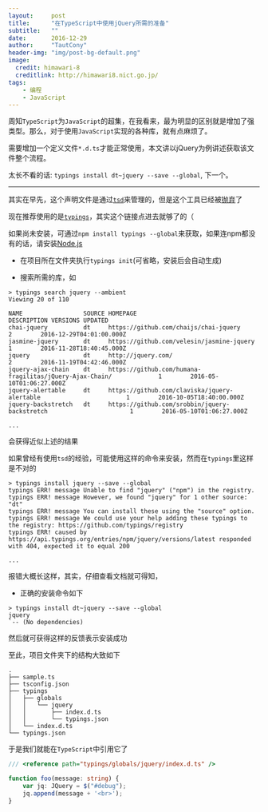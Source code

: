 ```yaml
---
layout:     post
title:      "在TypeScript中使用jQuery所需的准备"
subtitle:   ""
date:       2016-12-29
author:     "TautCony"
header-img: "img/post-bg-default.png"
image:
  credit: himawari-8
  creditlink: http://himawari8.nict.go.jp/
tags:
    - 编程
    - JavaScript
---
```


周知`TypeScript`为`JavaScript`的超集，在我看来，最为明显的区别就是增加了强类型。那么，对于使用`JavaScript`实现的各种库，就有点麻烦了。

需要增加一个定义文件`*.d.ts`才能正常使用，本文讲以jQuery为例讲述获取该文件整个流程。

<!--more-->

太长不看的话: `typings install dt~jquery --save --global`, 下一个。

-----

其实在早先，这个声明文件是通过[`tsd`](https://github.com/DefinitelyTyped/tsd)来管理的，但是这个工具已经被[抛弃](https://github.com/DefinitelyTyped/tsd/issues/269)了

现在推荐使用的是[`typings`](https://github.com/typings/typings)，其实这个链接点进去就够了的（

如果尚未安装，可通过`npm install typings --global`来获取，如果连npm都没有的话，请安装[Node.js](https://nodejs.org/)

- 在项目所在文件夹执行`typings init`(可省略，安装后会自动生成)

- 搜索所需的库，如

```
> typings search jquery --ambient
Viewing 20 of 110

NAME                 SOURCE HOMEPAGE                                                DESCRIPTION VERSIONS UPDATED
chai-jquery          dt     https://github.com/chaijs/chai-jquery                               2        2016-12-29T04:01:00.000Z
jasmine-jquery       dt     https://github.com/velesin/jasmine-jquery                           1        2016-11-28T18:40:45.000Z
jquery               dt     http://jquery.com/                                                  2        2016-11-19T04:42:46.000Z
jquery-ajax-chain    dt     https://github.com/humana-fragilitas/jQuery-Ajax-Chain/             1        2016-05-10T01:06:27.000Z
jquery-alertable     dt     https://github.com/claviska/jquery-alertable                        1        2016-10-05T18:40:00.000Z
jquery-backstretch   dt     https://github.com/srobbin/jquery-backstretch                       1        2016-05-10T01:06:27.000Z

...
```
会获得近似上述的结果

如果曾经有使用`tsd`的经验，可能使用这样的命令来安装，然而在`typings`里这样是不对的

```
> typings install jquery --save --global
typings ERR! message Unable to find "jquery" ("npm") in the registry.
typings ERR! message However, we found "jquery" for 1 other source: "dt"
typings ERR! message You can install these using the "source" option.
typings ERR! message We could use your help adding these typings to the registry: https://github.com/typings/registry
typings ERR! caused by https://api.typings.org/entries/npm/jquery/versions/latest responded with 404, expected it to equal 200

...
```
报错大概长这样，其实，仔细查看文档就可得知，

- 正确的安装命令如下

```
> typings install dt~jquery --save --global
jquery
`-- (No dependencies)
```
然后就可获得这样的反馈表示安装成功

至此，项目文件夹下的结构大致如下

```
.
├── sample.ts
├── tsconfig.json
├── typings
│   ├── globals
│   │   └── jquery
│   │       ├── index.d.ts
│   │       └── typings.json
│   └── index.d.ts
└── typings.json
```
于是我们就能在`TypeScript`中引用它了

```ts
/// <reference path="typings/globals/jquery/index.d.ts" />

function foo(message: string) {
    var jq: JQuery = $("#debug");
    jq.append(message + '<br>');
}
```